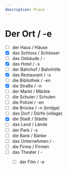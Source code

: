 ```yaml
---
description: Place
---
```


# Der Ort / -e

* [ ] der Haus / Häuse
* [x] das Schloss / Schösser
* [ ] das Gebäude / -
* [x] das Hotel / -s
* [ ] der Bahnhof / Bahnhöfe
* [x] das Restaurant / -s
* [ ] die Bibliothek / -en
* [x] die Straße / -n
* [ ] der Markt / Märkte
* [ ] die Schuler / Schulen
* [ ] die Polizei / -en
* [ ] die Brücke / -n \(bridge\)
* [ ] das Dorf / Dörfe \(village\)
* [x] die Stadt / Städte
* [ ] das Land / Lände
* [ ] der Park / -s
* [ ] die Bank / Bänke
* [ ] das Unternehmen / -
* [ ] die Firma / Firmen
* [ ] das Theater / -
  * [ ] der Film / -e

